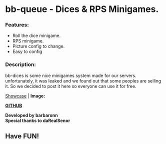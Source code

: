 <h1>bb-queue - Dices & RPS Minigames.</h1>
<h3>Features:</h4>
<ul><li>Roll the dice minigame.</li>
<li>RPS minigame.</li>
<li>Picture config to change.</li>
<li>Easy to config</li></ul>

<h3>Description:</h3>
<p>bb-dices is some nice minigames system made for our servers. unfortunately, it was leaked and we found out that some peoples are selling it. So we decided to post it here so everyone can use it for free.</p>
<p><a title="Youtube Showcase" href="https://streamable.com/dvakk0" target="_blank" rel="noopener">Showcase</a> | <strong>Image:</strong></p>

<p><strong><a title="GITHUB" href="https://github.com/BarBaroNN/bb-queue" target="_blank" rel="noopener">GITHUB</a></strong></p>
<p><strong>Developed by barbaronn<br />Special thanks to daRealSenor</strong></p>
<h2>Have FUN!</h2>
